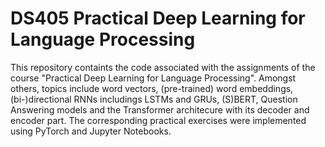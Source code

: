 # DS405 Practical Deep Learning for Language Processing
This repository containts the code associated with the assignments of the course "Practical Deep Learning for Language Processing". Amongst others, topics include word vectors, (pre-trained) word embeddings, (bi-)directional RNNs includings LSTMs and GRUs, (S)BERT, Question Answering models and the Transformer architecure with its decoder and encoder part. The corresponding practical exercises were implemented using PyTorch and Jupyter Notebooks.
